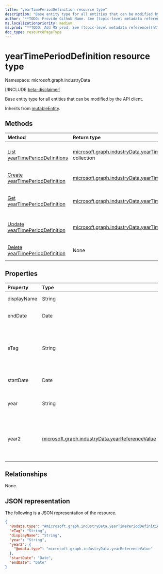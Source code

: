 ```yaml
---
title: "yearTimePeriodDefinition resource type"
description: "Base entity type for all entities that can be modified by the API client."
author: "**TODO: Provide Github Name. See [topic-level metadata reference](https://msgo.azurewebsites.net/add/document/guidelines/metadata.html#topic-level-metadata)**"
ms.localizationpriority: medium
ms.prod: "**TODO: Add MS prod. See [topic-level metadata reference](https://msgo.azurewebsites.net/add/document/guidelines/metadata.html#topic-level-metadata)**"
doc_type: resourcePageType
---
```


# yearTimePeriodDefinition resource type

Namespace: microsoft.graph.industryData

[!INCLUDE [beta-disclaimer](../../includes/beta-disclaimer.md)]

Base entity type for all entities that can be modified by the API client.


Inherits from [mutableEntity](../resources/industrydata-mutableentity.md).

## Methods
|Method|Return type|Description|
|:---|:---|:---|
|[List yearTimePeriodDefinitions](../api/industrydata-yeartimeperioddefinition-list.md)|[microsoft.graph.industryData.yearTimePeriodDefinition](../resources/industrydata-yeartimeperioddefinition.md) collection|Get a list of the [yearTimePeriodDefinition](../resources/industrydata-yeartimeperioddefinition.md) objects and their properties.|
|[Create yearTimePeriodDefinition](../api/industrydata-industrydatahub-post-years.md)|[microsoft.graph.industryData.yearTimePeriodDefinition](../resources/industrydata-yeartimeperioddefinition.md)|Create a new [yearTimePeriodDefinition](../resources/industrydata-yeartimeperioddefinition.md) object.|
|[Get yearTimePeriodDefinition](../api/industrydata-yeartimeperioddefinition-get.md)|[microsoft.graph.industryData.yearTimePeriodDefinition](../resources/industrydata-yeartimeperioddefinition.md)|Read the properties and relationships of a [yearTimePeriodDefinition](../resources/industrydata-yeartimeperioddefinition.md) object.|
|[Update yearTimePeriodDefinition](../api/industrydata-yeartimeperioddefinition-update.md)|[microsoft.graph.industryData.yearTimePeriodDefinition](../resources/industrydata-yeartimeperioddefinition.md)|Update the properties of a [yearTimePeriodDefinition](../resources/industrydata-yeartimeperioddefinition.md) object.|
|[Delete yearTimePeriodDefinition](../api/industrydata-yeartimeperioddefinition-delete.md)|None|Deletes a [yearTimePeriodDefinition](../resources/industrydata-yeartimeperioddefinition.md) object.|

## Properties
|Property|Type|Description|
|:---|:---|:---|
|displayName|String|The name of the year.|
|endDate|Date|The last day of the year. ISO 8601 date.|
|eTag|String|Individual eTag for an entity to provide standard web concurrency control. Inherited from [mutableEntity](../resources/industrydata-mutableentity.md).|
|startDate|Date|The first day of the year. ISO 8601 date.|
|year|String|TBD - will be replaced with a reference nav property.|
|year2|[microsoft.graph.industryData.yearReferenceValue](../resources/industrydata-yearreferencevalue.md)|Pointer to a year entry in the referenceDefinition collection.  Rename to year once the simple text year value is removed.|

## Relationships
None.

## JSON representation
The following is a JSON representation of the resource.
<!-- {
  "blockType": "resource",
  "keyProperty": "id",
  "@odata.type": "microsoft.graph.industryData.yearTimePeriodDefinition",
  "baseType": "microsoft.graph.industryData.mutableEntity",
  "openType": false
}
-->
``` json
{
  "@odata.type": "#microsoft.graph.industryData.yearTimePeriodDefinition",
  "eTag": "String",
  "displayName": "String",
  "year": "String",
  "year2": {
    "@odata.type": "microsoft.graph.industryData.yearReferenceValue"
  },
  "startDate": "Date",
  "endDate": "Date"
}
```

